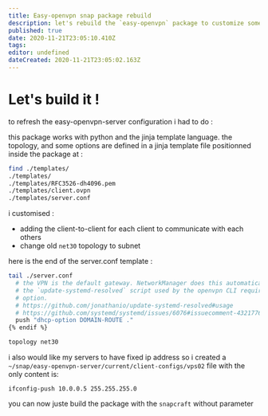 ```yaml
---
title: Easy-openvpn snap package rebuild
description: let's rebuild the `easy-openvpn` package to customize some parameters
published: true
date: 2020-11-21T23:05:10.410Z
tags: 
editor: undefined
dateCreated: 2020-11-21T23:05:02.163Z
---
```


# Let's build it !
to refresh the easy-openvpn-server configuration i had to do : 

this package works with python and the jinja template language. the topology, and some options are defined in a jinja template file positionned inside the package at :

```bash
find ./templates/
./templates/
./templates/RFC3526-dh4096.pem
./templates/client.ovpn
./templates/server.conf
```

i customised :
- adding the client-to-client for each client to communicate with each others
- change old `net30` topology to subnet

here is the end of the server.conf template :

```bash
tail ./server.conf 
  # the VPN is the default gateway. NetworkManager does this automatically but
  # the `update-systemd-resolved` script used by the openvpn CLI requires this
  # option.
  # https://github.com/jonathanio/update-systemd-resolved#usage
  # https://github.com/systemd/systemd/issues/6076#issuecomment-432177655
  push "dhcp-option DOMAIN-ROUTE ."
{% endif %}

topology net30
```

i also would like my servers to have fixed ip address so i created a `~/snap/easy-openvpn-server/current/client-configs/vps02` file with the only content is:
```
ifconfig-push 10.0.0.5 255.255.255.0
```

you can now juste build the package with the `snapcraft` without parameter


